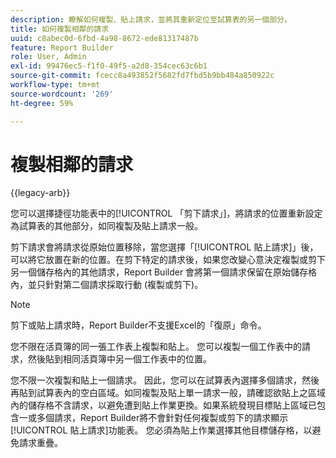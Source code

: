 ```yaml
---
description: 瞭解如何複製、貼上請求，並將其重新定位至試算表的另一個部分。
title: 如何複製相鄰的請求
uuid: c8abec0d-6fbd-4a98-8672-ede81317487b
feature: Report Builder
role: User, Admin
exl-id: 99476ec5-f1f0-49f5-a2d8-354cec63c6b1
source-git-commit: fcecc8a493852f5682fd7fbd5b9bb484a850922c
workflow-type: tm+mt
source-wordcount: '269'
ht-degree: 59%

---
```


# 複製相鄰的請求

{{legacy-arb}}

您可以選擇捷徑功能表中的[!UICONTROL 「剪下請求」]，將請求的位置重新設定為試算表的其他部分，如同複製及貼上請求一般。

剪下請求會將請求從原始位置移除，當您選擇「[!UICONTROL 貼上請求]」後，可以將它放置在新的位置。在剪下特定的請求後，如果您改變心意決定複製或剪下另一個儲存格內的其他請求，Report Builder 會將第一個請求保留在原始儲存格內，並只針對第二個請求採取行動 (複製或剪下)。

>[!NOTE]
>
>剪下或貼上請求時，Report Builder不支援Excel的「復原」命令。

您不限在活頁簿的同一張工作表上複製和貼上。 您可以複製一個工作表中的請求，然後貼到相同活頁簿中另一個工作表中的位置。

您不限一次複製和貼上一個請求。 因此，您可以在試算表內選擇多個請求，然後再貼到試算表內的空白區域。如同複製及貼上單一請求一般，請確認欲貼上之區域內的儲存格不含請求，以避免遭到貼上作業更換。如果系統發現目標貼上區域已包含一或多個請求，Report Builder將不會針對任何複製或剪下的請求顯示[!UICONTROL 貼上請求]功能表。 您必須為貼上作業選擇其他目標儲存格，以避免請求重疊。
